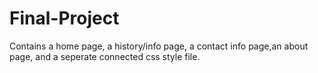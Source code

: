 # Final-Project
Contains a home page, a history/info page, a contact info page,an about page, and a seperate connected css style file.
